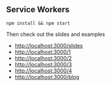 Service Workers
---------------

```shell
npm install && npm start
```

Then check out the slides and examples
- [http://localhost:3000/slides](http://localhost:3000/slides)
- [http://localhost:3000/1](http://localhost:3000/1)
- [http://localhost:3000/2](http://localhost:3000/2)
- [http://localhost:3000/3](http://localhost:3000/3)
- [http://localhost:3000/4](http://localhost:3000/4)
- [http://localhost:3000/blog](http://localhost:3000/blog)

